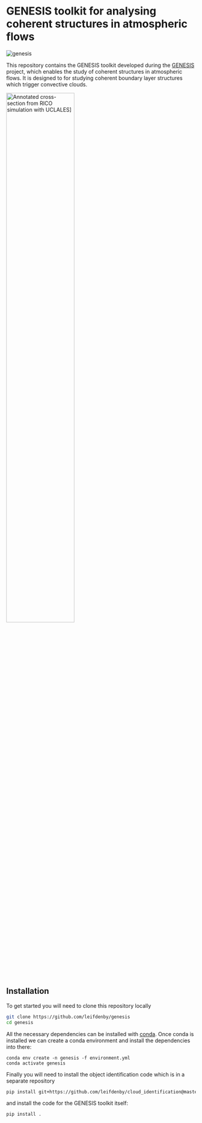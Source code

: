 # GENESIS toolkit for analysing coherent structures in atmospheric flows

![genesis](https://github.com/leifdenby/genesis/workflows/genesis/badge.svg)

This repository contains the GENESIS toolkit developed during the
[GENESIS](http://homepages.see.leeds.ac.uk/~earlcd/GENESIS/) project, which
enables the study of coherent structures in atmospheric flows. It is designed
to for studying coherent boundary layer structures which trigger convective
clouds.

<img src="images/RICO_cross-section_annotated.png" alt="Annotated cross-section
from RICO simulation with UCLALES]" width=60% />


## Installation

To get started you will need to clone this repository locally

```bash
git clone https://github.com/leifdenby/genesis
cd genesis
```

All the necessary dependencies can be installed with
[conda](https://www.anaconda.com/distribution/). Once conda is installed we can
create a conda environment and install the dependencies into there:


```
conda env create -n genesis -f environment.yml
conda activate genesis
```

Finally you will need to install the object identification code which is in
a separate repository

```bash
pip install git+https://github.com/leifdenby/cloud_identification@master
```

and install the code for the GENESIS toolkit itself:

```bash
pip install .
```

